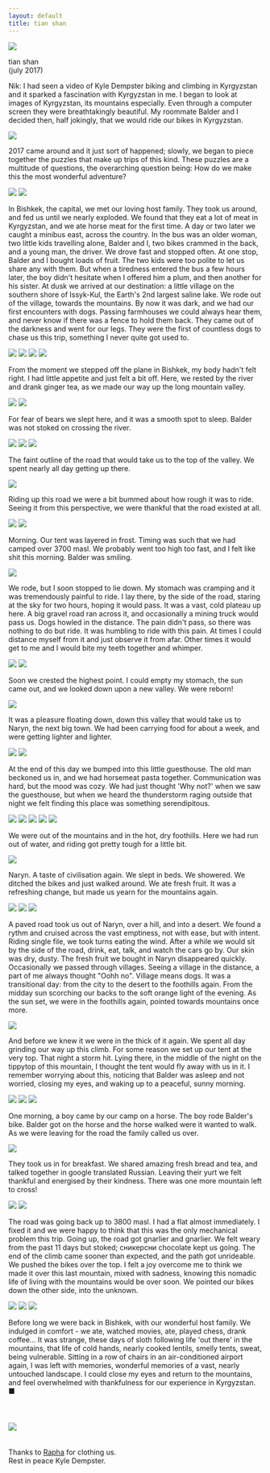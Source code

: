 ```yaml
---
layout: default
title: tian shan
---
```


<img src="/img/kyrgyzstan/IMG_9721.jpg">

tian shan  
(july 2017)

Nik: I had seen a video of Kyle Dempster biking and climbing in Kyrgyzstan and it sparked a fascination with Kyrgyzstan in me. I began to look at images of Kyrgyzstan, its mountains especially. Even through a computer screen they were breathtakingly beautiful. My roommate Balder and I decided then, half jokingly, that we would ride our bikes in Kyrgyzstan.

<img src="/img/kyrgyzstan/IMG_0479.jpg">

2017 came around and it just sort of happened; slowly, we began to piece together the puzzles that make up trips of this kind. These puzzles are a multitude of questions, the overarching question being: How do we make this the most wonderful adventure?

<img src="/img/kyrgyzstan/IMG_9343.jpg">
<img src="/img/kyrgyzstan/IMG_0773.JPG">

In Bishkek, the capital, we met our loving host family. They took us around, and fed us until we nearly exploded. We found that they eat a lot of meat in Kyrgyzstan, and we ate horse meat for the first time. A day or two later we caught a minibus east, across the country. In the bus was an older woman, two little kids travelling alone, Balder and I, two bikes crammed in the back, and a young man, the driver. We drove fast and stopped often. At one stop, Balder and I bought loads of fruit. The two kids were too polite to let us share any with them. But when a tiredness entered the bus a few hours later, the boy didn't hesitate when I offered him a plum, and then another for his sister. At dusk we arrived at our destination: a little village on the southern shore of Issyk-Kul, the Earth's 2nd largest saline lake. We rode out of the village, towards the mountains. By now it was dark, and we had our first encounters with dogs. Passing farmhouses we could always hear them, and never know if there was a fence to hold them back. They came out of the darkness and went for our legs. They were the first of countless dogs to chase us this trip, something I never quite got used to.

<img src="/img/kyrgyzstan/IMG_9558.jpg">
<img src="/img/kyrgyzstan/IMG_9562.jpg">
<img src="/img/kyrgyzstan/IMG_9602.jpg">
<img src="/img/kyrgyzstan/IMG_9626.jpg">

From the moment we stepped off the plane in Bishkek, my body hadn't felt right. I had little appetite and just felt a bit off. Here, we rested by the river and drank ginger tea, as we made our way up the long mountain valley.

<img src="/img/kyrgyzstan/IMG_9644.jpg">
<img src="/img/kyrgyzstan/IMG_9709.jpg">

For fear of bears we slept here, and it was a smooth spot to sleep. Balder was not stoked on crossing the river.

<img src="/img/kyrgyzstan/IMG_9712.jpg">
<img src="/img/kyrgyzstan/IMG_9721.jpg">
<img src="/img/kyrgyzstan/IMG_9743.jpg">

The faint outline of the road that would take us to the top of the valley. We spent nearly all day getting up there.

<img src="/img/kyrgyzstan/IMG_9756.jpg">

Riding up this road we were a bit bummed about how rough it was to ride. Seeing it from this perspective, we were thankful that the road existed at all.

<img src="/img/kyrgyzstan/IMG_9777.jpg">
<img src="/img/kyrgyzstan/IMG_9814.jpg">

Morning. Our tent was layered in frost. Timing was such that we had camped over 3700 masl. We probably went too high too fast, and I felt like shit this morning. Balder was smiling.

<img src="/img/kyrgyzstan/IMG_9817.jpg">

We rode, but I soon stopped to lie down. My stomach was cramping and it was tremendously painful to ride. I lay there, by the side of the road, staring at the sky for two hours, hoping it would pass. It was a vast, cold plateau up here. A big gravel road ran across it, and occasionally a mining truck would pass us. Dogs howled in the distance. The pain didn't pass, so there was nothing to do but ride. It was humbling to ride with this pain. At times I could distance myself from it and just observe it from afar. Other times it would get to me and I would bite my teeth together and whimper.

<img src="/img/kyrgyzstan/IMG_9823.jpg">
<img src="/img/kyrgyzstan/IMG_9850.jpg">

Soon we crested the highest point. I could empty my stomach, the sun came out, and we looked down upon a new valley. We were reborn!

<img src="/img/kyrgyzstan/IMG_9906.jpg">

It was a pleasure floating down, down this valley that would take us to Naryn, the next big town. We had been carrying food for about a week, and were getting lighter and lighter.

<img src="/img/kyrgyzstan/IMG_9918.jpg">
<img src="/img/kyrgyzstan/IMG_9942.jpg">

At the end of this day we bumped into this little guesthouse. The old man beckoned us in, and we had horsemeat pasta together. Communication was hard, but the mood was cozy. We had just thought 'Why not?' when we saw the guesthouse, but when we heard the thunderstorm raging outside that night we felt finding this place was something serendipitous.

<img src="/img/kyrgyzstan/IMG_9945.jpg">
<img src="/img/kyrgyzstan/IMG_9946.jpg">
<img src="/img/kyrgyzstan/IMG_9924.jpg">
<img src="/img/kyrgyzstan/IMG_0001.jpg">
<img src="/img/kyrgyzstan/IMG_0005.jpg">

We were out of the mountains and in the hot, dry foothills. Here we had run out of water, and riding got pretty tough for a little bit.

<img src="/img/kyrgyzstan/IMG_0008.jpg">

Naryn. A taste of civilisation again. We slept in beds. We showered. We ditched the bikes and just walked around. We ate fresh fruit. It was a refreshing change, but made us yearn for the mountains again.

<img src="/img/kyrgyzstan/IMG_0016.jpg">
<img src="/img/kyrgyzstan/IMG_0020.jpg">
<img src="/img/kyrgyzstan/IMG_0041.jpg">

A paved road took us out of Naryn, over a hill, and into a desert. We found a rythm and cruised across the vast emptiness, not with ease, but with intent. Riding single file, we took turns eating the wind. After a while we would sit by the side of the road, drink, eat, talk, and watch the cars go by. Our skin was dry, dusty. The fresh fruit we bought in Naryn disappeared quickly. Occasionally we passed through villages. Seeing a village in the distance, a part of me always thought "Oohh no". Village means dogs. It was a transitional day: from the city to the desert to the foothills again. From the midday sun scorching our backs to the soft orange light of the evening. As the sun set, we were in the foothills again, pointed towards mountains once more.

<img src="/img/kyrgyzstan/IMG_0055.jpg">

And before we knew it we were in the thick of it again. We spent all day grinding our way up this climb. For some reason we set up our tent at the very top. That night a storm hit. Lying there, in the middle of the night on the tippytop of this mountain, I thought the tent would fly away with us in it. I remember worrying about this, noticing that Balder was asleep and not worried, closing my eyes, and waking up to a peaceful, sunny morning.

<img src="/img/kyrgyzstan/IMG_0067.jpg">
<img src="/img/kyrgyzstan/IMG_0119.jpg">
<img src="/img/kyrgyzstan/IMG_0113.jpg">

One morning, a boy came by our camp on a horse. The boy rode Balder's bike. Balder got on the horse and the horse walked were it wanted to walk. As we were leaving for the road the family called us over.

<img src="/img/kyrgyzstan/IMG_0125.jpg">

They took us in for breakfast. We shared amazing fresh bread and tea, and talked together in google translated Russian. Leaving their yurt we felt thankful and energised by their kindness. There was one more mountain left to cross!

<img src="/img/kyrgyzstan/IMG_0165.jpg">
<img src="/img/kyrgyzstan/IMG_0169.jpg">

The road was going back up to 3800 masl. I had a flat almost immediately. I fixed it and we were happy to think that this was the only mechanical problem this trip. Going up, the road got gnarlier and gnarlier. We felt weary from the past 11 days but stoked; сникерсни chocolate kept us going. The end of the climb came sooner than expected, and the path got unrideable. We pushed the bikes over the top. I felt a joy overcome me to think we made it over this last mountain, mixed with sadness, knowing this nomadic life of living with the mountains would be over soon. We pointed our bikes down the other side, into the unknown.

<img src="/img/kyrgyzstan/IMG_0198.jpg">
<img src="/img/kyrgyzstan/IMG_0218.jpg">
<img src="/img/kyrgyzstan/IMG_9671.jpg">

Before long we were back in Bishkek, with our wonderful host family. We indulged in comfort - we ate, watched movies, ate, played chess, drank coffee... It was strange, these days of sloth following life 'out there' in the mountains, that life of cold hands, nearly cooked lentils, smelly tents, sweat, being vulnerable. Sitting in a row of chairs in an air-conditioned airport again, I was left with memories, wonderful memories of a vast, nearly untouched landscape. I could close my eyes and return to the mountains, and feel overwhelmed with thankfulness for our experience in Kyrgyzstan. &#9632;

<img src="/img/kyrgyzstan/coffee.jpg" style="padding:40px 0px 20px;">

Thanks to <a href="https://www.rapha.cc/eu/en" target="_blank">Rapha</a> for clothing us.  
Rest in peace Kyle Dempster.